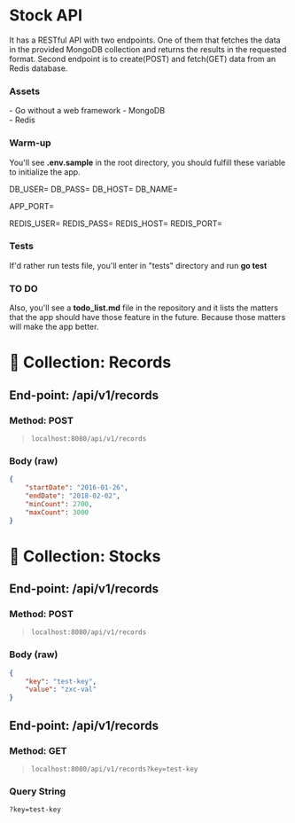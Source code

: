 # Stock API
It has a RESTful API with two endpoints. One of them that fetches the data in the provided MongoDB collection and returns the results in the requested format. Second endpoint is to create(POST) and fetch(GET) data from an Redis database.

### Assets
\- Go without a web framework
\- MongoDB  
\- Redis

### Warm-up
You'll see **.env.sample** in the root directory, you should fulfill these variable to initialize the app.

DB_USER=
DB_PASS=
DB_HOST=
DB_NAME=

APP_PORT=

REDIS_USER=
REDIS_PASS=
REDIS_HOST=
REDIS_PORT=

### Tests
If'd rather run tests file, you'll enter in "tests" directory and run **go test**

### TO DO
Also, you'll see a **todo_list.md** file in the repository and it lists the matters that the app should have those feature in the future. Because those matters will make the app better.

# 📁 Collection: Records 

## End-point: /api/v1/records
### Method: POST
>```
>localhost:8080/api/v1/records
>```
### Body (**raw**)

```json
{
    "startDate": "2016-01-26",
    "endDate": "2018-02-02",
    "minCount": 2700,
    "maxCount": 3000
}
```

# 📁 Collection: Stocks 


## End-point: /api/v1/records
### Method: POST
>```
>localhost:8080/api/v1/records
>```
### Body (**raw**)

```json
{
    "key": "test-key",
    "value": "zxc-val"
}
```

## End-point: /api/v1/records
### Method: GET
>```
>localhost:8080/api/v1/records?key=test-key
>```
### Query String

```
?key=test-key
```
